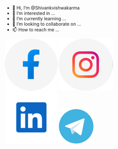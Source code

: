 - 👋 Hi, I’m @Shivankvishwakarma
- 👀 I’m interested in ...
- 🌱 I’m currently learning ...
- 💞️ I’m looking to collaborate on ...
- 📫 How to reach me ...

<!---
Shivankvishwakarma/Shivankvishwakarma is a ✨ special ✨ repository because its `README.md` (this file) appears on your GitHub profile.
You can click the Preview link to take a look at your changes.
--->
[![facebook](https://github.com/Shivankvishwakarma/Shivankvishwakarma/blob/main/assets/facebook.png)](https://www.facebook.com/shivank.vishwakarma.4045)
[![instagram](https://github.com/Shivankvishwakarma/Shivankvishwakarma/blob/main/assets/instagram.png)](https://www.instagram.com/s__h_i_v_a_n__k)
[![linkedin](https://github.com/Shivankvishwakarma/Shivankvishwakarma/blob/main/assets/linkedin.png)](https://www.linkedin.com/in/shivank-vishwakarma)
[![telegram](https://github.com/Shivankvishwakarma/Shivankvishwakarma/blob/main/assets/telegram.png)](https://t.me/s_h_i_v_a_n_k)
